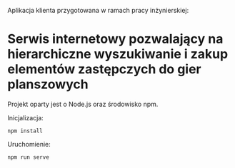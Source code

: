 Aplikacja klienta przygotowana w ramach pracy inżynierskiej:
# Serwis internetowy pozwalający na hierarchiczne wyszukiwanie i zakup elementów zastępczych do gier planszowych

Projekt oparty jest o Node.js oraz środowisko npm.

Inicjalizacja:
```
npm install
```

Uruchomienie:
```
npm run serve
```
